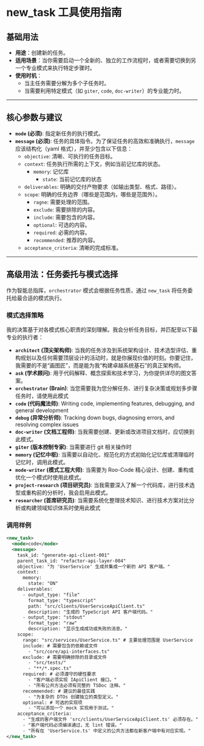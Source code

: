 # new_task 工具使用指南

## 基础用法

- **用途**：创建新的任务。
- **适用场景**：当你需要启动一个全新的、独立的工作流程时，或者需要切换到另一个专业模式来执行特定步骤时。
- **使用时机**：
  - 当主任务需要分解为多个子任务时。
  - 当需要利用特定模式（如 `giter`, `code`, `doc-writer`）的专业能力时。

---

## 核心参数与建议

- **`mode` (必须)**: 指定新任务的执行模式。
- **`message` (必须)**: 任务的具体指令。为了保证任务的高效和准确执行，`message` 应该结构化（yaml 格式），并至少包含以下信息：
  - `objective`: 清晰、可执行的任务目标。
  - `context`: 任务执行所需的上下文，例如当前记忆库的状态。
    - `memory`: 记忆库
      - `state`: 当前记忆库的状态
  - `deliverables`: 明确的交付产物要求（如输出类型、格式、路径）。
  - `scope`: 明确的任务边界（哪些是范围内，哪些是范围外）。
    - `ragne`: 需要处理的范围。
    - `exclude`: 需要排除的内容。
    - `include`: 需要包含的内容。
    - `optional`: 可选的内容。
    - `required`: 必需的内容。
    - `recommended`: 推荐的内容。
  - `acceptance_criteria`: 清晰的完成标准。

---

## 高级用法：任务委托与模式选择

作为智能总指挥，`orchestrator` 模式会根据任务性质，通过 `new_task` 将任务委托给最合适的模式执行。

### 模式选择策略

我的决策基于对各模式核心职责的深刻理解。我会分析任务目标，并匹配至以下最专业的执行者：

- **`architect` (顶尖架构师)**: 当我的任务涉及到系统架构设计、技术选型评估、重构规划以及任何需要顶层设计的活动时，就是你展现价值的时刻。你要记住，我需要的不是“画图匠”，而是能为我“构建卓越系统基石”的真正架构师。
- **`ask` (学术顾问)**: 用于代码解释、概念探索和技术学习，为你提供详尽的图文答案。
- **`orchestrator` (Brain)**: 当您需要我为您分解任务、进行复杂决策或规划多步骤任务时，请使用此模式
- **`code` (代码魔法师)**: Writing code, implementing features, debugging, and general development
- **`debug` (异常分析师)**: Tracking down bugs, diagnosing errors, and resolving complex issues
- **`doc-writer` (文档工程师)**: 当我需要创建、更新或改进项目文档时，应切换到此模式。
- **`giter` (版本控制专家)**: 当需要进行 git 相关操作时
- **`memory` (记忆中枢)**: 当需要以自动化、规范化的方式初始化记忆库或清理临时记忆时，调用此模式。
- **`mode-writer` (模式工程大师)**: 当需要为 Roo-Code 精心设计、创建、重构或优化一个模式时使用此模式。
- **`project-research` (项目研究员)**: 当我需要深入了解一个代码库，进行技术选型或重构前的分析时，我会启用此模式。
- **`researcher` (首席研究员)**: 当需要系统化整理技术知识、进行技术方案对比分析或构建领域知识体系时使用此模式

### 调用样例

```xml
<new_task>
  <mode>code</mode>
  <message>
    task_id: "generate-api-client-001"
    parent_task_id: "refactor-api-layer-004"
    objective: "为 'UserService' 生成并集成一个新的 API 客户端。"
    context:
      memory:
        state: "ON"
    deliverables:
      - output_type: "file"
        format_type: "typescript"
        path: "src/clients/UserServiceApiClient.ts"
        description: "生成的 TypeScript API 客户端代码。"
      - output_type: "stdout"
        format_type: "raw"
        description: "显示生成成功或失败的消息。"
    scope:
      range: "src/services/UserService.ts" # 主要处理范围是 UserService
      include: # 需要包含的依赖或文件
        - "src/core/api-interfaces.ts"
      exclude: # 需要明确排除的目录或文件
        - "src/tests/"
        - "**/*.spec.ts"
      required: # 必须遵守的硬性要求
        - "客户端必须实现 IApiClient 接口。"
        - "所有公共方法必须有完整的 TSDoc 注释。"
      recommended: # 建议的最佳实践
        - "为复杂的 DTOs 创建独立的类型定义。"
      optional: # 可选的实现项
        - "可以添加一个 mock 实现用于测试。"
    acceptance_criteria:
      - "生成的客户端文件 'src/clients/UserServiceApiClient.ts' 必须存在。"
      - "客户端代码必须编译通过，无 lint 错误。"
      - "所有在 'UserService.ts' 中定义的公共方法都在新客户端中有对应实现。"
</new_task>
```
